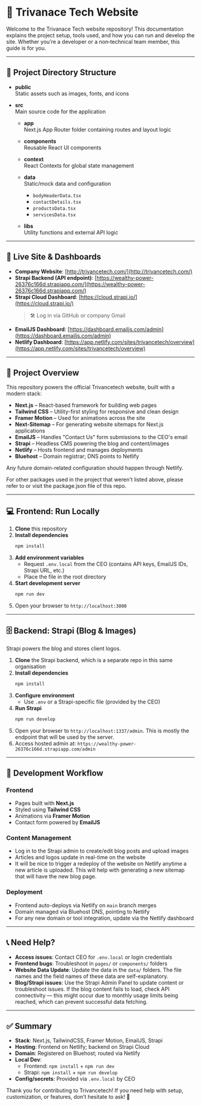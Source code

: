 
# 📘 Trivanace Tech Website

Welcome to the Trivanace Tech website repository! This documentation explains the project setup, tools used, and how you can run and develop the site. Whether you’re a developer or a non‑technical team member, this guide is for you.

---

## 📁 Project Directory Structure

-   **public**  
    Static assets such as images, fonts, and icons

-   **src**  
    Main source code for the application

    -   **app**  
        Next.js App Router folder containing routes and layout logic

    -   **components**  
        Reusable React UI components

    -   **context**  
        React Contexts for global state management

    -   **data**  
        Static/mock data and configuration

        -   `bodyHeaderData.tsx`
        -   `contactDetails.tsx`
        -   `productsData.tsx`
        -   `servicesData.tsx`

    -   **libs**  
        Utility functions and external API logic


---

## 🚀 Live Site & Dashboards

- **Company Website**: [http://trivancetech.com/](http://trivancetech.com/)  
- **Strapi Backend (API endpoint)**: [https://wealthy-power-26376c166d.strapiapp.com/](https://wealthy-power-26376c166d.strapiapp.com/)  
- **Strapi Cloud Dashboard**: [https://cloud.strapi.io/](https://cloud.strapi.io/)  
  > 🛠️ Log in via GitHub or company Gmail  
- **EmailJS Dashboard**: [https://dashboard.emailjs.com/admin](https://dashboard.emailjs.com/admin)  
- **Netlify Dashboard**: [https://app.netlify.com/sites/trivancetech/overview](https://app.netlify.com/sites/trivancetech/overview)  

---

## 🧰 Project Overview

This repository powers the official Trivancetech website, built with a modern stack:

- **Next.js** – React-based framework for building web pages  
- **Tailwind CSS** – Utility-first styling for responsive and clean design  
- **Framer Motion** – Used for animations across the site
- **Next-Sitemap** – For generating website sitemaps for Next.js applications  
- **EmailJS** – Handles "Contact Us" form submissions to the CEO's email  
- **Strapi** – Headless CMS powering the blog and content/images  
- **Netlify** – Hosts frontend and manages deployments  
- **Bluehost** – Domain registrar; DNS points to Netlify  

Any future domain-related configuration should happen through Netlify. 

For other packages used in the project that weren't listed above, please refer to or visit the package.json file of this repo.

---

## 💻 Frontend: Run Locally

1. **Clone** this repository  
2. **Install dependencies**  
   ```bash
   npm install
   ```  
3. **Add environment variables**  
   - Request `.env.local` from the CEO (contains API keys, EmailJS IDs, Strapi URL, etc.)  
   - Place the file in the root directory  
4. **Start development server**  
   ```bash
   npm run dev
   ```  
5. Open your browser to `http://localhost:3000`

---

## 🗄️ Backend: Strapi (Blog & Images)

Strapi powers the blog and stores client logos.

1. **Clone** the Strapi backend, which is a separate repo in this same organisation  
2. **Install dependencies**  
   ```bash
   npm install
   ```  
3. **Configure environment**  
   - Use `.env` or a Strapi-specific file (provided by the CEO)  
4. **Run Strapi**  
   ```bash
   npm run develop
   ```
5. Open your browser to `http://localhost:1337/admin`. This is mostly the endpoint that will be used by the server.
6. Access hosted admin at: `https://wealthy-power-26376c166d.strapiapp.com/admin`

---

## 🎯 Development Workflow

### Frontend  
- Pages built with **Next.js**  
- Styled using **Tailwind CSS**  
- Animations via **Framer Motion**  
- Contact form powered by **EmailJS**

### Content Management  
- Log in to the Strapi admin to create/edit blog posts and upload images  
- Articles and logos update in real-time on the website
- It will be nice to trigger a redeploy of the website on Netlify anytime a new article is uploaded. This will help with generating a new sitemap that will have the new blog page.

### Deployment  
- Frontend auto-deploys via Netlify on `main` branch merges
- Domain managed via Bluehost DNS, pointing to Netlify  
- For any new domain or tool integration, update via the Netlify dashboard

---

## 📞 Need Help?

- **Access issues**: Contact CEO for `.env.local` or login credentials  
- **Frontend bugs**: Troubleshoot in `pages/` or `components/` folders
- **Website Data Update**: Update the data in the `data/` folders. The file names and the field names of these data are self-explanatory.
- **Blog/Strapi issues**: Use the Strapi Admin Panel to update content or troubleshoot issues. If the blog content fails to load, check API connectivity — this might occur due to monthly usage limits being reached, which can prevent successful data fetching.
---

## ✅ Summary

- **Stack**: Next.js, TailwindCSS, Framer Motion, EmailJS, Strapi  
- **Hosting**: Frontend on Netlify; backend on Strapi Cloud  
- **Domain**: Registered on Bluehost; routed via Netlify  
- **Local Dev**:
  - Frontend: `npm install` + `npm run dev`
  - Strapi: `npm install` + `npm run develop`
- **Config/secrets**: Provided via `.env.local` by CEO

Thank you for contributing to Trivancetech! If you need help with setup, customization, or features, don’t hesitate to ask! 🚀
